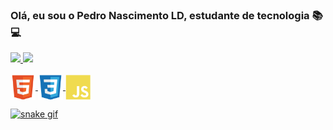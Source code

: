 ### Olá, eu sou o Pedro Nascimento LD, estudante de tecnologia 📚💻

<div>
  <a href="https://github.com/NascimentoLD">
  <img height="160em" src="https://github-readme-stats.vercel.app/api?username=NascimentoLD&show_icons=true&theme=dracula&include_all_commits=true&count_private=true"/>
  <img height="160em" src="https://github-readme-stats.vercel.app/api/top-langs/?username=NascimentoLD&layout=compact&langs_count=16&theme=dracula"/>
</div>
  
<div style="display: inline_block"><br>
  <img align="center" alt="LD-HTML" height="40" width="40" src="https://raw.githubusercontent.com/devicons/devicon/master/icons/html5/html5-original.svg">
  <img align="center" alt="LD-CSS" height="40" width="40" src="https://raw.githubusercontent.com/devicons/devicon/master/icons/css3/css3-original.svg">
  <img align="center" alt="LD-Js" height="40" width="40" src="https://raw.githubusercontent.com/devicons/devicon/master/icons/javascript/javascript-plain.svg">
</div>

![snake gif](https://github.com/nascimentold/nascimentold/blob/output/github-contribution-grid-snake.svg)
